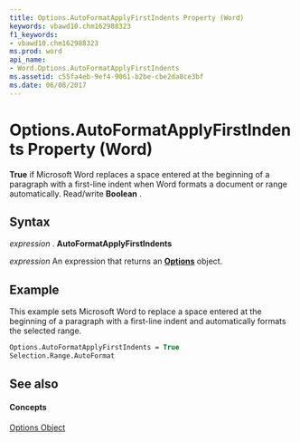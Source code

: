 ```yaml
---
title: Options.AutoFormatApplyFirstIndents Property (Word)
keywords: vbawd10.chm162988323
f1_keywords:
- vbawd10.chm162988323
ms.prod: word
api_name:
- Word.Options.AutoFormatApplyFirstIndents
ms.assetid: c55fa4eb-9ef4-9061-b2be-cbe2da8ce3bf
ms.date: 06/08/2017
---
```



# Options.AutoFormatApplyFirstIndents Property (Word)

 **True** if Microsoft Word replaces a space entered at the beginning of a paragraph with a first-line indent when Word formats a document or range automatically. Read/write **Boolean** .


## Syntax

 _expression_ . **AutoFormatApplyFirstIndents**

 _expression_ An expression that returns an **[Options](Word.Options.md)** object.


## Example

This example sets Microsoft Word to replace a space entered at the beginning of a paragraph with a first-line indent and automatically formats the selected range.


```vb
Options.AutoFormatApplyFirstIndents = True 
Selection.Range.AutoFormat
```


## See also


#### Concepts


[Options Object](Word.Options.md)


